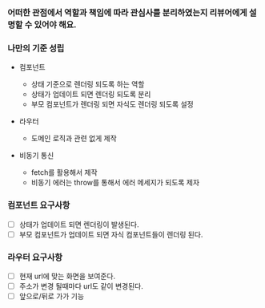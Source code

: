 ### 어떠한 관점에서 역할과 책임에 따라 관심사를 분리하였는지 리뷰어에게 설명할 수 있어야 해요.

### 나만의 기준 성립

- 컴포넌트

  - 상태 기준으로 렌더링 되도록 하는 역할
  - 상태가 업데이트 되면 렌더링 되도록 분리
  - 부모 컴포넌트가 렌더링 되면 자식도 렌더링 되도록 설정

- 라우터

  - 도메인 로직과 관련 없게 제작

- 비동기 통신
  - fetch를 활용해서 제작
  - 비동기 에러는 throw를 통해서 에러 메세지가 되도록 제자

### 컴포넌트 요구사항

- [ ] 상태가 업데이트 되면 렌더링이 발생된다.
- [ ] 부모 컴포넌트가 업데이트 되면 자식 컴포넌트들이 렌더링 된다.

### 라우터 요구사항

- [ ] 현재 url에 맞는 화면을 보여준다.
- [ ] 주소가 변경 될때마다 url도 같이 변경된다.
- [ ] 앞으로/뒤로 가가 기능
